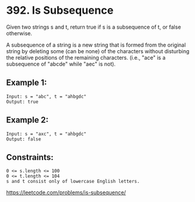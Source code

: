 # 392. Is Subsequence

Given two strings s and t, return true if s is a subsequence of t, or false otherwise.

A subsequence of a string is a new string that is formed from the original string by deleting some (can be none) of the characters without disturbing the relative positions of the remaining characters. (i.e., "ace" is a subsequence of "abcde" while "aec" is not).

## Example 1:

    Input: s = "abc", t = "ahbgdc"
    Output: true

## Example 2:

    Input: s = "axc", t = "ahbgdc"
    Output: false

## Constraints:

    0 <= s.length <= 100
    0 <= t.length <= 104
    s and t consist only of lowercase English letters.

https://leetcode.com/problems/is-subsequence/
